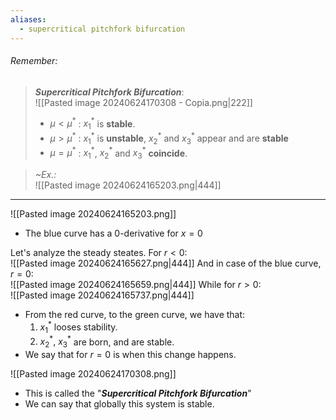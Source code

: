 ```yaml
---
aliases:
  - supercritical pitchfork bifurcation
---
```

###### *Remember*:

> ***Supercritical Pitchfork Bifurcation***:<br>![[Pasted image 20240624170308 - Copia.png|222]]
> - $\mu \lt \mu^*$ : $x_1^*$ is **stable**.
> - $\mu \gt \mu^*$ : $x_1^*$ is **unstable**, $x_2^*$ and $x_3^*$ appear and are **stable**
> - $\mu = \mu^*$ : $x_1^*$, $x_2^*$ and $x_3^*$ **coincide**.

> *~Ex.:*<br>![[Pasted image 20240624165203.png|444]]

----

![[Pasted image 20240624165203.png]]
- The blue curve has a $0$-derivative for $x = 0$

Let's analyze the steady steates.
For $r<0$:<br>![[Pasted image 20240624165627.png|444]]
And in case of the blue curve, $r = 0$:<br>![[Pasted image 20240624165659.png|444]]
While for $r > 0$:<br>![[Pasted image 20240624165737.png|444]]
- From the red curve, to the green curve, we have that:
	1. $x_1^*$ looses stability.
	2. $x_2^*, \ x_3^*$ are born, and are stable.
- We say that for $r=0$ is when this change happens.

![[Pasted image 20240624170308.png]]
- This is called the "***Supercritical Pitchfork Bifurcation***"
- We can say that globally this system is stable.